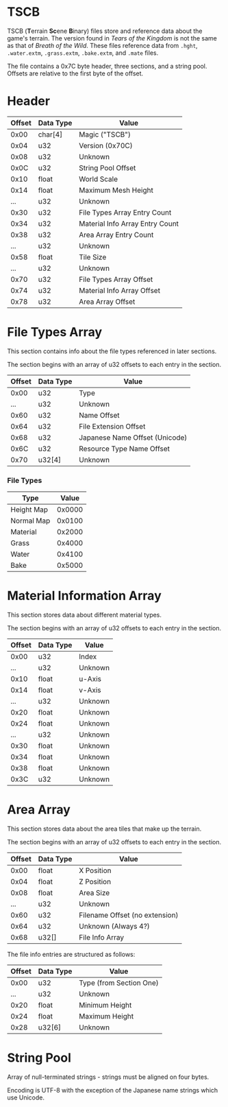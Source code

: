 # TSCB
TSCB (**T**errain **Sc**ene **B**inary) files store and reference data about the game's terrain. The version found in *Tears of the Kingdom* is not the same as that of *Breath of the Wild*. These files reference data from `.hght`, `.water.extm`, `.grass.extm`, `.bake.extm`, and `.mate` files.

The file contains a 0x7C byte header, three sections, and a string pool. Offsets are relative to the first byte of the offset.

# Header
| Offset | Data Type | Value                               |
|--------|-----------|-------------------------------------|
| 0x00   | char[4]   | Magic ("TSCB")                      |
| 0x04   | u32       | Version (0x70C)                     |
| 0x08   | u32       | Unknown                             |
| 0x0C   | u32       | String Pool Offset                  |
| 0x10   | float     | World Scale                         |
| 0x14   | float     | Maximum Mesh Height                 |
| ...    | u32       | Unknown                             |
| 0x30   | u32       | File Types Array Entry Count        |
| 0x34   | u32       | Material Info Array Entry Count     |
| 0x38   | u32       | Area Array Entry Count              |
| ...    | u32       | Unknown                             |
| 0x58   | float     | Tile Size                           |
| ...    | u32       | Unknown                             |
| 0x70   | u32       | File Types Array Offset             |
| 0x74   | u32       | Material Info Array Offset          |
| 0x78   | u32       | Area Array Offset                   |

# File Types Array
This section contains info about the file types referenced in later sections.

The section begins with an array of u32 offsets to each entry in the section.

| Offset | Data Type | Value                               |
|--------|-----------|-------------------------------------|
| 0x00   | u32       | Type                                |
| ...    | u32       | Unknown                             |
| 0x60   | u32       | Name Offset                         |
| 0x64   | u32       | File Extension Offset               |
| 0x68   | u32       | Japanese Name Offset (Unicode)      |
| 0x6C   | u32       | Resource Type Name Offset           |
| 0x70   | u32[4]    | Unknown                             |

### File Types

| Type        | Value  |
|-------------|--------|
| Height Map  | 0x0000 |
| Normal Map  | 0x0100 |
| Material    | 0x2000 |
| Grass       | 0x4000 |
| Water       | 0x4100 |
| Bake        | 0x5000 |  

# Material Information Array
This section stores data about different material types.

The section begins with an array of u32 offsets to each entry in the section.

| Offset | Data Type | Value                               |
|--------|-----------|-------------------------------------|
| 0x00   | u32       | Index                               |
| ...    | u32       | Unknown                             |
| 0x10   | float     | u-Axis                              |
| 0x14   | float     | v-Axis                              |
| ...    | u32       | Unknown                             |
| 0x20   | float     | Unknown                             |
| 0x24   | float     | Unknown                             |
| ...    | u32       | Unknown                             |
| 0x30   | float     | Unknown                             |
| 0x34   | float     | Unknown                             |
| 0x38   | float     | Unknown                             |
| 0x3C   | u32       | Unknown                             |

# Area Array
This section stores data about the area tiles that make up the terrain.

The section begins with an array of u32 offsets to each entry in the section.

| Offset | Data Type | Value                               |
|--------|-----------|-------------------------------------|
| 0x00   | float     | X Position                          |
| 0x04   | float     | Z Position                          |
| 0x08   | float     | Area Size                           |
| ...    | u32       | Unknown                             |
| 0x60   | u32       | Filename Offset (no extension)      |
| 0x64   | u32       | Unknown (Always 4?)                 |
| 0x68   | u32[]     | File Info Array                     |

The file info entries are structured as follows:

| Offset | Data Type | Value                               |
|--------|-----------|-------------------------------------|
| 0x00   | u32       | Type (from Section One)             |
| ...    | u32       | Unknown                             |
| 0x20   | float     | Minimum Height                      |
| 0x24   | float     | Maximum Height                      |
| 0x28   | u32[6]    | Unknown                             |

# String Pool
Array of null-terminated strings - strings must be aligned on four bytes.

Encoding is UTF-8 with the exception of the Japanese name strings which use Unicode.